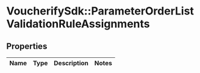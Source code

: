 # VoucherifySdk::ParameterOrderListValidationRuleAssignments

## Properties

| Name | Type | Description | Notes |
| ---- | ---- | ----------- | ----- |

